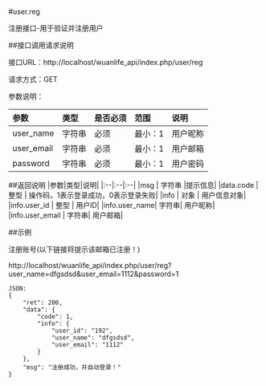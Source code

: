 #user.reg

注册接口-用于验证并注册用户

##接口调用请求说明

接口URL：http://localhost/wuanlife_api/index.php/user/reg

请求方式：GET

参数说明：

|参数|类型|是否必须|范围|说明|
|:--|:--|:--|:--|:--|
|user_name| 字符串 |   必须   |     最小：1    |         用户昵称|
|user_email   | 字符串|   必须  |        最小：1  |         用户邮箱|
|password| 字符串 |   必须   |      最小：1|           用户密码|

##返回说明
|参数|类型|说明|
|:--|:--|:--|
|msg        |   字符串 |提示信息|
|data.code         | 整型 |  操作码，1表示登录成功，0表示登录失败|
|info         | 对象 | 用户信息对象|
|info.user_id  | 整型  | 用户ID|
|info.user_name| 字符串| 用户昵称|
|info.user_email   | 字符串| 用户邮箱|

##示例

注册账号(以下链接将提示该邮箱已注册！)

http://localhost/wuanlife_api/index.php/user/reg?user_name=dfgsdsd&user_email=1112&password=1

    JSON:
    {
        "ret": 200,
        "data": {
            "code": 1,
            "info": {
                "user_id": "192",
                "user_name": "dfgsdsd",
                "user_email": "1112"
            }
        },
        "msg": "注册成功，并自动登录！"
    }